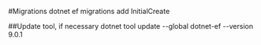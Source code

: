 #Migrations
dotnet ef migrations add InitialCreate

##Update tool, if necessary
dotnet tool update --global dotnet-ef --version 9.0.1

